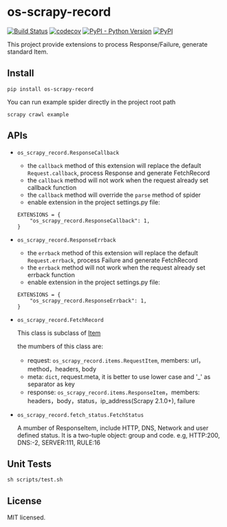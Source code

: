 # os-scrapy-record

[![Build Status](https://www.travis-ci.org/cfhamlet/os-scrapy-record.svg?branch=master)](https://www.travis-ci.org/cfhamlet/os-scrapy-record)
[![codecov](https://codecov.io/gh/cfhamlet/os-scrapy-record/branch/master/graph/badge.svg)](https://codecov.io/gh/cfhamlet/os-scrapy-record)
[![PyPI - Python Version](https://img.shields.io/pypi/pyversions/os-scrapy-record.svg)](https://pypi.python.org/pypi/os-scrapy-record)
[![PyPI](https://img.shields.io/pypi/v/os-scrapy-record.svg)](https://pypi.python.org/pypi/os-scrapy-record)

This project provide extensions to process Response/Failure, generate standard Item.

## Install

```
pip install os-scrapy-record
```

You can run example spider directly in the project root path

```
scrapy crawl example
```

## APIs

* ``os_scrapy_record.ResponseCallback``

    - the ``callback`` method of this extension will replace the default ``Request.callback``, process Response and generate FetchRecord
    - the ``callback`` method will not work when the request already set callback function
    - the ``callback`` method will override the ``parse`` method of spider
    - enable extension in the project settings.py file:

    ```
    EXTENSIONS = {
        "os_scrapy_record.ResponseCallback": 1,
    }
    ```

* ``os_scrapy_record.ResponseErrback``

    - the ``errback`` method of this extension will replace the default ``Request.errback``, process Failure and generate FetchRecord
    - the ``errback`` method will not work when the request already set errback function
    - enable extension in the project settings.py file:

    ```
    EXTENSIONS = {
        "os_scrapy_record.ResponseErrback": 1,
    }
    ```

* ``os_scrapy_record.FetchRecord``

    This class is subclass of [Item](https://docs.scrapy.org/en/latest/topics/items.html#module-scrapy.item)

    the mumbers of this class are:

    - request: ``os_scrapy_record.items.RequestItem``, members: url，method，headers, body 
    - meta: ``dict``, request.meta, it is better to use lower case and '_' as separator as key
    - response: ``os_scrapy_record.items.ResponseItem``，members: headers，body，status，ip_address(Scrapy 2.1.0+), failure

* ``os_scrapy_record.fetch_status.FetchStatus``

    A mumber of ResponseItem, include HTTP, DNS, Network and user defined status. It is a two-tuple object: group and code. e.g, HTTP:200, DNS:-2, SERVER:111, RULE:16

## Unit Tests

```
sh scripts/test.sh
```

## License

MIT licensed.

